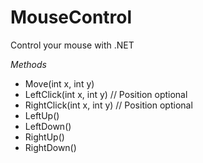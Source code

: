 MouseControl
============

Control your mouse with .NET


*Methods*
* Move(int x, int y)
* LeftClick(int x, int y) // Position optional
* RightClick(int x, int y) // Position optional
* LeftUp()
* LeftDown()
* RightUp()
* RightDown()